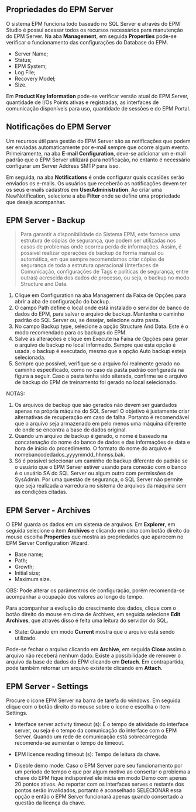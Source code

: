 ## Propriedades do EPM Server

O sistema EPM funciona todo baseado no SQL Server e através do EPM Studio é possui acessar todos os recursos necessários para manutenção do EPM Server. Na aba **Management**, em seguida **Properties** pode-se verificar o funcionamento das configurações do Database do EPM.

* Server Name;
* Status;
* EPM System;
* Log File;
* Recovery Model;
* Size.

Em **Product Key Information** pode-se verificar versão atual do EPM Server, quantidade de I/Os Points ativas e registradas, as interfaces de comunicação disponíveis para uso, quantidade de sessões e do EPM Portal.

## Notificações do EPM Server

Um recursos útil para gestão do EPM Server são as notificações que podem ser enviadas automaticamente por e-mail sempre que ocorre algum evento. Primeiramente,
na aba **E-mail Configuration**, deve-se adicionar um e-mail padrão que o EPM Server utilizará para notificação, no entanto é necessário configurar um Server Address SMTP para isso.

Em seguida, na aba **Notifications** é onde configurar quais ocasiões serão enviados os e-mails. Os usuários que receberão as notificações devem ter os seus e-mails cadastros em **UserAdministration**. Ao criar uma NewNotification, selecione a aba **Filter** onde se define uma propriedade que deseja acompanhar.

## EPM Server - Backup

> Para garantir a disponibilidade do Sistema EPM, este fornece uma estrutura de cópias de
segurança, que podem ser utilizadas nos casos de problemas onde ocorreu perda de
informações. Assim, é possível realizar operações de backup de forma manual ou
automática, em que sempre recomendamos criar cópias de segurança de toda a estrutura
operacional (Interfaces de Comunicação, configurações de Tags e políticas de segurança,
entre outras) acrescida dos dados de processo, ou seja, o backup no modo Structure and
Data.


1. Clique em Configuration na aba Management da Faixa de Opções para abrir a aba
de configuração do backup.
2. O campo Path define o local onde está instalado o servidor de banco de dados do EPM,
para salvar o arquivo de backup. Mantenha o caminho padrão do SQL Server ou, se
desejar, selecione outra pasta.
3. No campo Backup type, selecione a opção Structure And Data. Este é o modo
recomendado para os backups do EPM.
4. Salve as alterações e clique em Execute na Faixa de Opções para gerar o arquivo de
backup no local informado. Sempre que esta opção é usada, o backup é executado,
mesmo que a opção Auto backup esteja selecionada.
5. Sempre que possível, verifique se o arquivo foi realmente gerado no caminho
especificado, como no caso da pasta padrão configurada na figura a seguir. Caso a pasta
tenha sido alterada, confirme se o arquivo de backup do EPM de treinamento foi gerado
no local selecionado.

NOTAS:

1. Os arquivos de backup que são gerados não devem ser guardados apenas na própria
máquina do SQL Server! O objetivo é justamente criar alternativas de recuperação em
caso de falha. Portanto é recomendável que o arquivo seja armazenado em pelo
menos uma máquina diferente de onde se encontra a base de dados original.
2. Quando um arquivo de backup é gerado, o nome é baseado na concatenação do nome
do banco de dados e das informações de data e hora de início do procedimento. O
formato do nome do arquivo é nomebancodedados_yyyymmdd_hhnnss.bak.
3. Só é possível selecionar um caminho de backup diferente do padrão se o usuário que o
EPM Server estiver usando para conexão com o banco é o usuário SA do SQL Server
ou algum outro com permissões de SysAdmin. Por uma questão de segurança, o SQL
Server não permite que seja realizada a varredura no sistema de arquivos da máquina
sem as condições citadas.

## EPM Server - Archives

O EPM guarda os dados em um sistema de arquivos. Em **Explorer**, em seguida selecione o item **Archives** e clicando em cima com botão direito do mouse escolha **Properties** que mostra as propriedades que aparecem no EPM Server Configuration Wizard.

* Base name;
* Path;
* Growth;
* Initial size;
* Maximum size.

OBS: Pode alterar os parâmentros de configuração, porém recomenda-se acompanhar a ocupação dos valores ao longo do tempo.

Para acompanhar a evolução do crescimento dos dados, clique com o botão direito do mouse em cima de Archives, em seguida selecione **Edit Archives**, que através disso é feita uma leitura do servidor do SQL.

* State: Quando em modo **Current** mostra que o arquivo está sendo utilizado.

Pode-se fechar o arquivo clicando em **Archive**, em seguida **Close** assim o arquivo não receberá nenhum dado. Existe a possibilidade de remover o arquivo da base de dados do EPM clicando em **Detach**. Em contrapartida, pode também retornar um arquivo existente clicando em **Attach**.

## EPM Server - Settings

Procure o ícone EPM Server na barra de tarefa do windows. Em seguida clique com o botão direito do mouse sobre o ícone e escolha o item Settings.

* Interface server activity timeout (s): É o tempo de atividade do interface server, ou seja é o tempo da comunicação do interface com o EPM Server. Quando um rede de comunicação está sobrecarregada recomenda-se aumentar o tempo de timeout.
* EPM licence reading timeout (s): Tempo de leitura da chave.

* Diseble demo mode: Caso o EPM Server pare seu funcionamento por um período de tempo e que por algum motivo ao consertar o problema a chave do EPM fique indisponível ele inicia em modo Demo com apenas 20 pontos ativos. Ao reportar com os interfaces serves o restante dos pontos serão invalidados, portanto é aconselhado SELECIONAR essa opção e então o EPM Server funcionará apenas quando consertado a questão da licença da chave.





